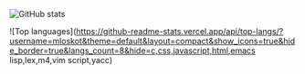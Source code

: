 ![GitHub stats](https://github-readme-stats.vercel.app/api?username=mloskot&theme=default)

![Top languages](https://github-readme-stats.vercel.app/api/top-langs/?username=mloskot&theme=default&layout=compact&show_icons=true&hide_border=true&langs_count=8&hide=c,css,javascript,html,emacs lisp,lex,m4,vim script,yacc)

<!--
**mloskot/mloskot** is a ✨ _special_ ✨ repository because its `README.md` (this file) appears on your GitHub profile.

Here are some ideas to get you started:

- 🔭 I’m currently working on ...
- 🌱 I’m currently learning ...
- 👯 I’m looking to collaborate on ...
- 🤔 I’m looking for help with ...
- 💬 Ask me about ...
- 📫 How to reach me: ...
- 😄 Pronouns: ...
- ⚡ Fun fact: ...
-->
